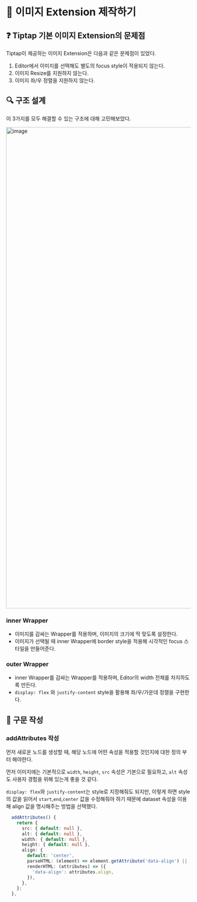 # 📝 이미지 Extension 제작하기

## ❓ Tiptap 기본 이미지 Extension의 문제점
Tiptap이 제공하는 이미지 Extension은 다음과 같은 문제점이 있었다.

1. Editor에서 이미지를 선택해도 별도의 focus style이 적용되지 않는다.
2. 이미지 Resize를 지원하지 않는다.
3. 이미지 좌/우 정렬을 지원하지 않는다.

## 🔍 구조 설계

이 3가지를 모두 해결할 수 있는 구조에 대해 고민해보았다.

<img width="3584" height="1312" alt="image" src="https://github.com/user-attachments/assets/7880322b-5da2-4177-8fbc-cfcd3efda4a7" />

### inner Wrapper
- 이미지를 감싸는 Wrapper를 적용하며, 이미지의 크기에 딱 맞도록 설정한다.
- 이미지가 선택될 때 inner Wrapper에 border style을 적용해 시각적인 focus 스타일을 만들어준다.

### outer Wrapper
- inner Wrapper를 감싸는 Wrapper를 적용하며, Editor의 width 전체를 차지하도록 만든다.
- `display: flex` 와 `justify-content` style을 활용해 좌/우/가운데 정렬을 구현한다.

## 📜 구문 작성

### addAttributes 작성

먼저 새로운 노드를 생성할 때, 해당 노드에 어떤 속성을 적용할 것인지에 대한 정의 부터 해야한다.

먼저 이미지에는 기본적으로 `width`, `height`, `src` 속성은 기본으로 필요하고, `alt` 속성도 사용자 경험을 위해 있는게 좋을 것 같다.

`display: flex`와 `justify-content`는 style로 지정해줘도 되지만, 이렇게 하면 style의 값을 읽어서 `start`,`end`,`center` 값을 수정해줘야 하기 때문에
dataset 속성을 이용해 align 값을 명시해주는 방법을 선택했다.

```ts
  addAttributes() {
    return {
      src: { default: null },
      alt: { default: null },
      width: { default: null },
      height: { default: null },
      align: {
        default: 'center',
        parseHTML: (element) => element.getAttribute('data-align') || 'center',
        renderHTML: (attributes) => ({
          'data-align': attributes.align,
        }),
      },
    };
  },

```

### 
